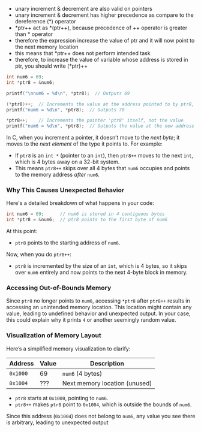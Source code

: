 - unary increment & decrement are also valid on pointers
- unary increment & decrement has higher precedence as compare to the dereference (*) operator
- *ptr++ act as *(ptr++), because precedence of ++ operator is greater than * operator
- therefore the expression increase the value of ptr and it will now point to the next memory location
- this means that *ptr++ does not perform intended task
- therefore, to increase the value of variable whose address is stored in ptr, you should write (*ptr)++
```c
int num6 = 69;
int *ptr8 = &num6;

printf("\nnum6 = %d\n", *ptr8);  // Outputs 69

(*ptr8)++;  // Increments the value at the address pointed to by ptr8, so num6 becomes 70
printf("num6 = %d\n", *ptr8);  // Outputs 70

*ptr8++;    // Increments the pointer 'ptr8' itself, not the value
printf("num6 = %d\n", *ptr8);  // Outputs the value at the new address (unexpected)
```

In C, when you increment a pointer, it doesn’t move to the _next byte_; it moves to the _next element_ of the type it points to. For example:

- If `ptr8` is an `int *` (pointer to an `int`), then `ptr8++` moves to the next `int`, which is 4 bytes away on a 32-bit system.
- This means `ptr8++` skips over all 4 bytes that `num6` occupies and points to the memory address _after_ `num6`.

### Why This Causes Unexpected Behavior

Here's a detailed breakdown of what happens in your code:
```c
int num6 = 69;      // num6 is stored in 4 contiguous bytes
int *ptr8 = &num6;  // ptr8 points to the first byte of num6
```
At this point:

- `ptr8` points to the starting address of `num6`.

Now, when you do `ptr8++`:

- `ptr8` is incremented by the size of an `int`, which is 4 bytes, so it skips over `num6` entirely and now points to the next 4-byte block in memory.

### Accessing Out-of-Bounds Memory

Since `ptr8` no longer points to `num6`, accessing `*ptr8` after `ptr8++` results in accessing an unintended memory location. This location might contain any value, leading to undefined behavior and unexpected output. In your case, this could explain why it prints `4` or another seemingly random value.

### Visualization of Memory Layout

Here’s a simplified memory visualization to clarify:

|Address|Value|Description|
|---|---|---|
|`0x1000`|69|`num6` (4 bytes)|
|`0x1004`|???|Next memory location (unused)|

- `ptr8` starts at `0x1000`, pointing to `num6`.
- `ptr8++` makes `ptr8` point to `0x1004`, which is outside the bounds of `num6`.

Since this address (`0x1004`) does not belong to `num6`, any value you see there is arbitrary, leading to unexpected output